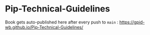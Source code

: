 # Pip-Technical-Guidelines

Book gets auto-published here after every push to `main` : <https://gpid-wb.github.io/Pip-Technical-Guidelines/>
